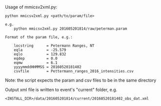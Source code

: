 Usage of mmicsv2xml.py:
    
    python mmicsv2xml.py <path/to/param/file>
    
    e.g.
        python mmicsv2xml.py 201605201814/raw/peterman.param
        
    Format of the param file, e.g.:
        
        locstring      = Petermann Ranges, NT
        eqla           = -25.579
        eqlo           = 129.832
        eqdep          = 0.0
        eqmw           = 6.1
        yyyymmddHHMMSS = 20160520181402
        csvfile        = Pettermann_ranges_2016_intensities.csv
        
Note: the script expects the param and csv files to be in the same directory

Output xml file is written to event's "current" folder, e.g.

    <INSTALL_DIR>/data/201605201814/current/20160520181402_obs_dat.xml

